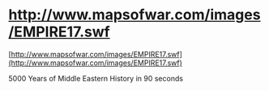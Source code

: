 <!--
id: 638263635
link: http://tumblr.atmos.org/post/638263635/http-www-mapsofwar-com-images-empire17-swf
slug: http-www-mapsofwar-com-images-empire17-swf
date: Thu May 27 2010 11:48:31 GMT-0700 (PDT)
publish: 2010-05-027
tags: 
title: http://www.mapsofwar.com/images/EMPIRE17.swf
-->


http://www.mapsofwar.com/images/EMPIRE17.swf
============================================

[http://www.mapsofwar.com/images/EMPIRE17.swf](http://www.mapsofwar.com/images/EMPIRE17.swf)

5000 Years of Middle Eastern History in 90 seconds

